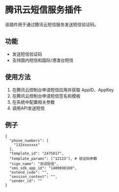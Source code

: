 # 腾讯云短信服务插件

该插件用于通过腾讯云短信服务发送短信验证码。

## 功能
- 发送短信验证码
- 支持国内短信和国际/港澳台短信

## 使用方法
1. 在腾讯云控制台申请短信应用并获取 AppID、AppKey
2. 在腾讯云控制台申请短信签名和模板
3. 在系统中配置相关参数
4. 调用API发送短信 

## 例子
```text
{
  "phone_numbers": [
    "132xxxxxxx"
  ],
  "template_id": "2475017",
  "template_params": ["12123"], # 验证码参数
  "sign_name": "测试短信",
  "sms_sdk_app_id": "1400898160",
  "extend_code": "",
  "session_context": "",
  "sender_id": ""
}
```